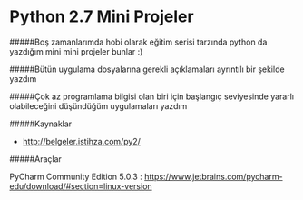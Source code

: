 # Python 2.7 Mini Projeler

#####Boş zamanlarımda hobi olarak eğitim serisi tarzında python da yazdığım mini mini projeler bunlar :)

#####Bütün uygulama dosyalarına gerekli açıklamaları ayrıntılı bir şekilde yazdım

#####Çok az programlama bilgisi olan biri için başlangıç seviyesinde yararlı olabileceğini düşündüğüm uygulamaları yazdım

#####Kaynaklar

- http://belgeler.istihza.com/py2/

#####Araçlar

PyCharm Community Edition 5.0.3 : https://www.jetbrains.com/pycharm-edu/download/#section=linux-version
